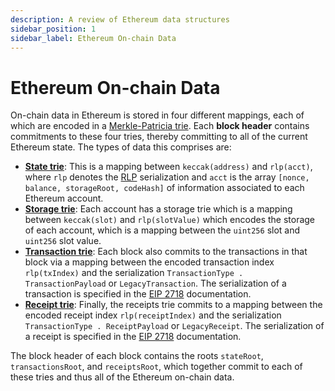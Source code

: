 ```yaml
---
description: A review of Ethereum data structures
sidebar_position: 1
sidebar_label: Ethereum On-chain Data
---
```


# Ethereum On-chain Data

On-chain data in Ethereum is stored in four different mappings, each of which are encoded in a [Merkle-Patricia trie](https://ethereum.org/en/developers/docs/data-structures-and-encoding/patricia-merkle-trie/). Each **block header** contains commitments to these four tries, thereby committing to all of the current Ethereum state. The types of data this comprises are:

- [**State trie**](https://ethereum.org/en/developers/docs/data-structures-and-encoding/patricia-merkle-trie/#state-trie): This is a mapping between `keccak(address)` and `rlp(acct)`, where `rlp` denotes the [RLP](https://ethereum.org/en/developers/docs/data-structures-and-encoding/rlp/) serialization and `acct` is the array `[nonce, balance, storageRoot, codeHash]` of information associated to each Ethereum account.
- [**Storage trie**](https://ethereum.org/en/developers/docs/data-structures-and-encoding/patricia-merkle-trie/#storage-trie): Each account has a storage trie which is a mapping between `keccak(slot)` and `rlp(slotValue)` which encodes the storage of each account, which is a mapping between the `uint256` slot and `uint256` slot value.
- [**Transaction trie**](https://ethereum.org/en/developers/docs/data-structures-and-encoding/patricia-merkle-trie/#transaction-trie): Each block also commits to the transactions in that block via a mapping between the encoded transaction index `rlp(txIndex)` and the serialization `TransactionType . TransactionPayload` or `LegacyTransaction`. The serialization of a transaction is specified in the [EIP 2718](https://eips.ethereum.org/EIPS/eip-2718) documentation.
- [**Receipt trie**](https://ethereum.org/en/developers/docs/data-structures-and-encoding/patricia-merkle-trie/#receipts-trie): Finally, the receipts trie commits to a mapping between the encoded receipt index `rlp(receiptIndex)` and the serialization `TransactionType . ReceiptPayload` or `LegacyReceipt`. The serialization of a receipt is specified in the [EIP 2718](https://eips.ethereum.org/EIPS/eip-2718) documentation.

The block header of each block contains the roots `stateRoot`, `transactionsRoot`, and `receiptsRoot`, which together commit to each of these tries and thus all of the Ethereum on-chain data.
